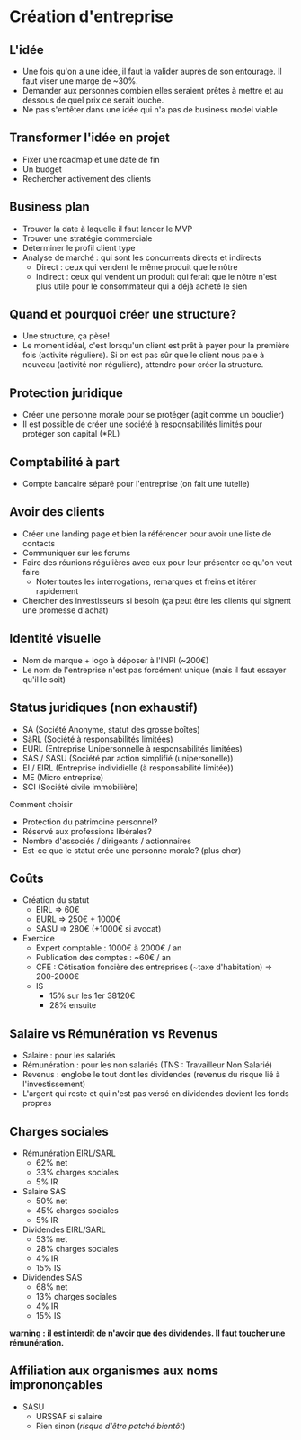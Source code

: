 # Création d'entreprise
## L'idée
- Une fois qu'on a une idée, il faut la valider auprès de son entourage. Il faut viser une marge de ~30%.
- Demander aux personnes combien elles seraient prêtes à mettre et au dessous de quel prix ce serait louche.
- Ne pas s'entêter dans une idée qui n'a pas de business model viable

## Transformer l'idée en projet
- Fixer une roadmap et une date de fin
- Un budget
- Rechercher activement des clients

## Business plan
- Trouver la date à laquelle il faut lancer le MVP
- Trouver une stratégie commerciale
- Déterminer le profil client type
- Analyse de marché : qui sont les concurrents directs et indirects
    - Direct : ceux qui vendent le même produit que le nôtre
    - Indirect : ceux qui vendent un produit qui ferait que le nôtre n'est plus utile pour le consommateur qui a déjà acheté le sien

## Quand et pourquoi créer une structure?
- Une structure, ça pèse!
- Le moment idéal, c'est lorsqu'un client est prêt à payer pour la première fois (activité régulière). Si on est pas sûr que le client nous paie à nouveau (activité non régulière), attendre pour créer la structure.

## Protection juridique
- Créer une personne morale pour se protéger (agit comme un bouclier)
- Il est possible de créer une société à responsabilités limités pour protéger son capital (*RL)


## Comptabilité à part
- Compte bancaire séparé pour l'entreprise (on fait une tutelle)

## Avoir des clients
- Créer une landing page et bien la référencer pour avoir une liste de contacts
- Communiquer sur les forums
- Faire des réunions régulières avec eux pour leur présenter ce qu'on veut faire
    - Noter toutes les interrogations, remarques et freins et itérer rapidement
- Chercher des investisseurs si besoin (ça peut être les clients qui signent une promesse d'achat)

## Identité visuelle
- Nom de marque + logo à déposer à l'INPI (~200€)
- Le nom de l'entreprise n'est pas forcément unique (mais il faut essayer qu'il le soit)

## Status juridiques (non exhaustif)
- SA (Société Anonyme, statut des grosse boîtes)
- SàRL (Société à responsabilités limitées)
- EURL (Entreprise Unipersonnelle à responsabilités limitées)
- SAS / SASU (Société par action simplifié (unipersonelle))
- EI / EIRL (Entreprise individielle (à responsabilité limitée))
- ME (Micro entreprise)
- SCI (Société civile immobilière)

Comment choisir 
- Protection du patrimoine personnel?
- Réservé aux professions libérales?
- Nombre d'associés / dirigeants / actionnaires
- Est-ce que le statut crée une personne morale? (plus cher)

## Coûts
- Création du statut
    - EIRL => 60€
    - EURL => 250€ + 1000€
    - SASU => 280€ (+1000€ si avocat)
- Exercice
    - Expert comptable : 1000€ à 2000€ / an
    - Publication des comptes : ~60€ / an
    - CFE : Côtisation foncière des entreprises (~taxe d'habitation) => 200-2000€
    - IS
        - 15% sur les 1er 38120€
        - 28% ensuite

## Salaire vs Rémunération vs Revenus
- Salaire : pour les salariés
- Rémunération : pour les non salariés (TNS : Travailleur Non Salarié)
- Revenus : englobe le tout dont les dividendes (revenus du risque lié à l'investissement)
- L'argent qui reste et qui n'est pas versé en dividendes devient les fonds propres

## Charges sociales
- Rémunération EIRL/SARL
    - 62% net
    - 33% charges sociales
    - 5% IR
- Salaire SAS
    - 50% net
    - 45% charges sociales
    - 5% IR
- Dividendes EIRL/SARL
    - 53% net
    - 28% charges sociales
    - 4% IR
    - 15% IS
- Dividendes SAS
    - 68% net
    - 13% charges sociales
    - 4% IR
    - 15% IS

**warning : il est interdit de n'avoir que des dividendes. Il faut toucher une rémunération.**

## Affiliation aux organismes aux noms imprononçables
- SASU
    - URSSAF si salaire
    - Rien sinon (*risque d'être patché bientôt*)